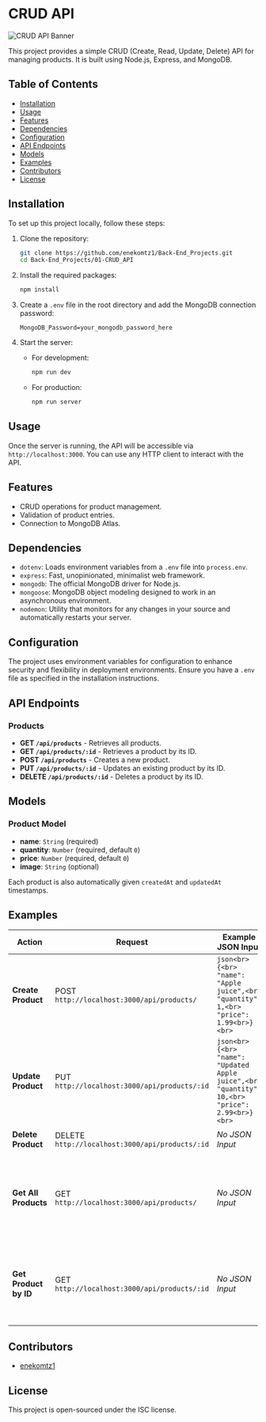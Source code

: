# CRUD API

![CRUD API Banner](https://i.imgur.com/eRJUTSY.png)

This project provides a simple CRUD (Create, Read, Update, Delete) API for managing products. It is built using Node.js, Express, and MongoDB.

## Table of Contents

-   [Installation](#installation)
-   [Usage](#usage)
-   [Features](#features)
-   [Dependencies](#dependencies)
-   [Configuration](#configuration)
-   [API Endpoints](#api-endpoints)
-   [Models](#models)
-   [Examples](#examples)
-   [Contributors](#contributors)
-   [License](#license)

## Installation

To set up this project locally, follow these steps:

1. Clone the repository:

    ```bash
    git clone https://github.com/enekomtz1/Back-End_Projects.git
    cd Back-End_Projects/01-CRUD_API
    ```

2. Install the required packages:

    ```bash
    npm install
    ```

3. Create a `.env` file in the root directory and add the MongoDB connection password:

    ```plaintext
    MongoDB_Password=your_mongodb_password_here
    ```

4. Start the server:
    - For development:
        ```bash
        npm run dev
        ```
    - For production:
        ```bash
        npm run server
        ```

## Usage

Once the server is running, the API will be accessible via `http://localhost:3000`. You can use any HTTP client to interact with the API.

## Features

-   CRUD operations for product management.
-   Validation of product entries.
-   Connection to MongoDB Atlas.

## Dependencies

-   `dotenv`: Loads environment variables from a `.env` file into `process.env`.
-   `express`: Fast, unopinionated, minimalist web framework.
-   `mongodb`: The official MongoDB driver for Node.js.
-   `mongoose`: MongoDB object modeling designed to work in an asynchronous environment.
-   `nodemon`: Utility that monitors for any changes in your source and automatically restarts your server.

## Configuration

The project uses environment variables for configuration to enhance security and flexibility in deployment environments. Ensure you have a `.env` file as specified in the installation instructions.

## API Endpoints

### Products

-   **GET `/api/products`** - Retrieves all products.
-   **GET `/api/products/:id`** - Retrieves a product by its ID.
-   **POST `/api/products`** - Creates a new product.
-   **PUT `/api/products/:id`** - Updates an existing product by its ID.
-   **DELETE `/api/products/:id`** - Deletes a product by its ID.

## Models

### Product Model

-   **name**: `String` (required)
-   **quantity**: `Number` (required, default `0`)
-   **price**: `Number` (required, default `0`)
-   **image**: `String` (optional)

Each product is also automatically given `createdAt` and `updatedAt` timestamps.

## Examples

| Action                | Request                                         | Example JSON Input                                                                               | Example Response                                                                                                                                                                                                                                                       |
| --------------------- | ----------------------------------------------- | ------------------------------------------------------------------------------------------------ | ---------------------------------------------------------------------------------------------------------------------------------------------------------------------------------------------------------------------------------------------------------------------- |
| **Create Product**    | POST `http://localhost:3000/api/products/`      | `json<br>{<br>  "name": "Apple juice",<br>  "quantity": 1,<br>  "price": 1.99<br>}<br>`          | `json<br>{<br>  "name": "Apple juice",<br>  "quantity": 1,<br>  "price": 1.99,<br>  "_id": "661a7b8d744fbc3cca2875c9",<br>  "createdAt": "2024-04-13T12:33:17.021Z",<br>  "updatedAt": "2024-04-13T12:33:17.021Z",<br>  "__v": 0<br>}<br>`                             |
| **Update Product**    | PUT `http://localhost:3000/api/products/:id`    | `json<br>{<br>  "name": "Updated Apple juice",<br>  "quantity": 10,<br>  "price": 2.99<br>}<br>` | `json<br>{<br>  "message": "Product updated successfully."<br>}<br>`                                                                                                                                                                                                   |
| **Delete Product**    | DELETE `http://localhost:3000/api/products/:id` | _No JSON Input_                                                                                  | `json<br>{<br>  "message": "Product deleted successfully."<br>}<br>`                                                                                                                                                                                                   |
| **Get All Products**  | GET `http://localhost:3000/api/products/`       | _No JSON Input_                                                                                  | `json<br>[<br>  {<br>    "name": "Apple juice",<br>    "quantity": 1,<br>    "price": 1.99,<br>    "_id": "661a7b8d744fbc3cca2875c9",<br>    "createdAt": "2024-04-13T12:33:17.021Z",<br>    "updatedAt": "2024-04-13T12:33:17.021Z",<br>    "__v": 0<br>  }<br>]<br>` |
| **Get Product by ID** | GET `http://localhost:3000/api/products/:id`    | _No JSON Input_                                                                                  | `json<br>{<br>  "name": "Apple juice",<br>  "quantity": 1,<br>  "price": 1.99,<br>  "_id": "661a7b8d744fbc3cca2875c9",<br>  "createdAt": "2024-04-13T12:33:17.021Z",<br>  "updatedAt": "2024-04-13T12:33:17.021Z",<br>  "__v": 0<br>}<br>`                             |

## Contributors

-   [enekomtz1](https://github.com/enekomtz1)

## License

This project is open-sourced under the ISC license.
